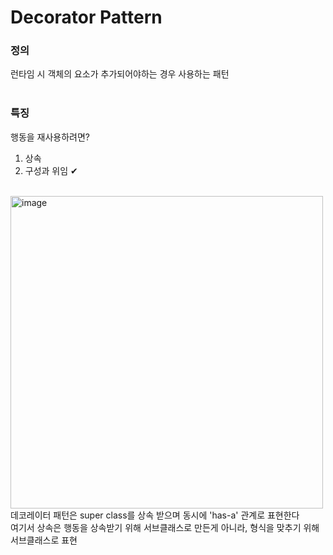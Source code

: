 # Decorator Pattern
### 정의
런타임 시 객체의 요소가 추가되어야하는 경우 사용하는 패턴
<br>
<br>
### 특징
행동을 재사용하려면?
1. 상속
2. 구성과 위임 ✔
<br>
<img width="500" alt="image" src="https://user-images.githubusercontent.com/47866105/209680739-8c1063b2-e8da-4409-a914-a8ef5da244b5.png">
<br>
데코레이터 패턴은 super class를 상속 받으며 동시에 'has-a' 관계로 표현한다
<br>
여기서 상속은 행동을 상속받기 위해 서브클래스로 만든게 아니라, 형식을 맞추기 위해 서브클래스로 표현
<br>



										

					
